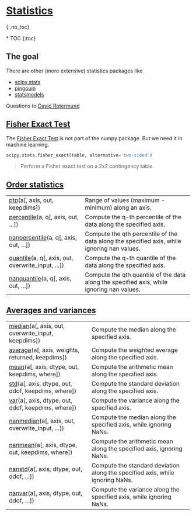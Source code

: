 # [Statistics](https://numpy.org/doc/stable/reference/routines.statistics.html#statistics)
{:.no_toc}

<nav markdown="1" class="toc-class">
* TOC
{:toc}
</nav>

## The goal

There are other (more extensive) statistics packages like​
* [scipy.stats​](https://docs.scipy.org/doc/scipy/reference/stats.html)
* [pingouin](https://pingouin-stats.org/build/html/index.html)
* [statsmodels](https://www.statsmodels.org/stable/index.html)
  

Questions to [David Rotermund](mailto:davrot@uni-bremen.de)

## [Fisher Exact Test](https://docs.scipy.org/doc/scipy/reference/generated/scipy.stats.fisher_exact.html#scipy.stats.fisher_exact)

The [Fisher Exact Test](https://docs.scipy.org/doc/scipy/reference/generated/scipy.stats.fisher_exact.html#scipy.stats.fisher_exact) is not part of the numpy package. But we need it in machine learning. 

```python
scipy.stats.fisher_exact(table, alternative='two-sided')
```

> Perform a Fisher exact test on a 2x2 contingency table.


## [Order statistics](https://numpy.org/doc/stable/reference/routines.statistics.html#order-statistics)

|||
|---|---|
|[ptp](https://numpy.org/doc/stable/reference/generated/numpy.ptp.html#numpy.ptp)(a[, axis, out, keepdims]) |Range of values (maximum - minimum) along an axis.|
|[percentile](https://numpy.org/doc/stable/reference/generated/numpy.percentile.html#numpy.percentile)(a, q[, axis, out, ...]) |Compute the q-th percentile of the data along the specified axis.|
|[nanpercentile](https://numpy.org/doc/stable/reference/generated/numpy.nanpercentile.html#numpy.nanpercentile)(a, q[, axis, out, ...]) |Compute the qth percentile of the data along the specified axis, while ignoring nan values.|
|[quantile](https://numpy.org/doc/stable/reference/generated/numpy.quantile.html#numpy.quantile)(a, q[, axis, out, overwrite_input, ...]) |Compute the q-th quantile of the data along the specified axis.|
|[nanquantile](https://numpy.org/doc/stable/reference/generated/numpy.nanquantile.html#numpy.nanquantile)(a, q[, axis, out, ...]) |Compute the qth quantile of the data along the specified axis, while ignoring nan values.|

## [Averages and variances](https://numpy.org/doc/stable/reference/routines.statistics.html#averages-and-variances)

|||
|---|---|
|[median](https://numpy.org/doc/stable/reference/generated/numpy.median.html#numpy.median)(a[, axis, out, overwrite_input, keepdims])|Compute the median along the specified axis.|
|[average](https://numpy.org/doc/stable/reference/generated/numpy.average.html#numpy.average)(a[, axis, weights, returned, keepdims])|Compute the weighted average along the specified axis.|
|[mean](https://numpy.org/doc/stable/reference/generated/numpy.mean.html#numpy.mean)(a[, axis, dtype, out, keepdims, where])|Compute the arithmetic mean along the specified axis.|
|[std](https://numpy.org/doc/stable/reference/generated/numpy.std.html#numpy.std)(a[, axis, dtype, out, ddof, keepdims, where])|Compute the standard deviation along the specified axis.|
|[var](https://numpy.org/doc/stable/reference/generated/numpy.var.html#numpy.var)(a[, axis, dtype, out, ddof, keepdims, where])|Compute the variance along the specified axis.|
|[nanmedian](https://numpy.org/doc/stable/reference/generated/numpy.nanmedian.html#numpy.nanmedian)(a[, axis, out, overwrite_input, ...])|Compute the median along the specified axis, while ignoring NaNs.|
|[nanmean](https://numpy.org/doc/stable/reference/generated/numpy.nanmean.html#numpy.nanmean)(a[, axis, dtype, out, keepdims, where])|Compute the arithmetic mean along the specified axis, ignoring NaNs.|
|[nanstd](https://numpy.org/doc/stable/reference/generated/numpy.nanstd.html#numpy.nanstd)(a[, axis, dtype, out, ddof, ...])|Compute the standard deviation along the specified axis, while ignoring NaNs.|
|[nanvar](https://numpy.org/doc/stable/reference/generated/numpy.nanvar.html#numpy.nanvar)(a[, axis, dtype, out, ddof, ...]) |Compute the variance along the specified axis, while ignoring NaNs.|
